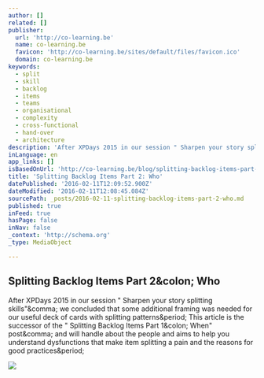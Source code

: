 ```yaml
---
author: []
related: []
publisher:
  url: 'http://co-learning.be'
  name: co-learning.be
  favicon: 'http://co-learning.be/sites/default/files/favicon.ico'
  domain: co-learning.be
keywords:
  - split
  - skill
  - backlog
  - items
  - teams
  - organisational
  - complexity
  - cross-functional
  - hand-over
  - architecture
description: 'After XPDays 2015 in our session " Sharpen your story splitting skills", we concluded that some additional framing was needed for our useful deck of cards with splitting patterns. This article is the successor of the " Splitting Backlog Items Part 1: When" post, and will handle about the people and aims to help you understand dysfunctions that make item splitting a pain and the reasons for good practices.'
inLanguage: en
app_links: []
isBasedOnUrl: 'http://co-learning.be/blog/splitting-backlog-items-part-2-who/10022016'
title: 'Splitting Backlog Items Part 2: Who'
datePublished: '2016-02-11T12:09:52.900Z'
dateModified: '2016-02-11T12:08:45.084Z'
sourcePath: _posts/2016-02-11-splitting-backlog-items-part-2-who.md
published: true
inFeed: true
hasPage: false
inNav: false
_context: 'http://schema.org'
_type: MediaObject

---
```

<article style=""><h1>Splitting Backlog Items Part 2&amp;colon; Who</h1><p>After XPDays 2015 in our session " Sharpen your story splitting skills"&amp;comma; we concluded that some additional framing was needed for our useful deck of cards with splitting patterns&amp;period; This article is the successor of the " Splitting Backlog Items Part 1&amp;colon; When" post&amp;comma; and will handle about the people and aims to help you understand dysfunctions that make item splitting a pain and the reasons for good practices&amp;period;</p><img src="http://co-learning.be/sites/default/files/we-have-specialst-for-that.jpg" /></article>